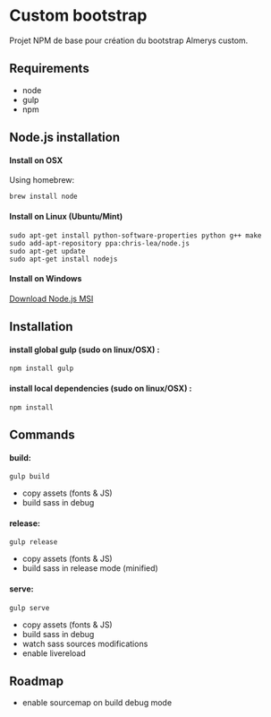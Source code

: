 Custom bootstrap
================

Projet NPM de base pour création du bootstrap Almerys custom.

Requirements
------------

* node
* gulp
* npm

Node.js installation
--------------------

#### Install on OSX

Using homebrew:

	brew install node

#### Install on Linux (Ubuntu/Mint)

	sudo apt-get install python-software-properties python g++ make
	sudo add-apt-repository ppa:chris-lea/node.js
	sudo apt-get update
	sudo apt-get install nodejs

#### Install on Windows

[Download Node.js MSI](http://nodejs.org/download/)

Installation
------------

#### install global gulp (sudo on linux/OSX) :

	npm install gulp

#### install local dependencies (sudo on linux/OSX) :

	npm install

Commands
--------

#### build:

	gulp build

* copy assets (fonts & JS)
* build sass in debug

#### release:

	gulp release

* copy assets (fonts & JS)
* build sass in release mode (minified)

#### serve:

	gulp serve

* copy assets (fonts & JS)
* build sass in debug
* watch sass sources modifications
* enable livereload

Roadmap
-------

* enable sourcemap on build debug mode